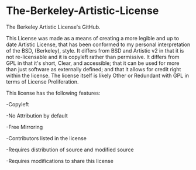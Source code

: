 # The-Berkeley-Artistic-License
The Berkeley Artistic License's GitHub.


This License was made as a means of creating a more legible and up to date Artistic License, that has been conformed to my personal interpretation of the BSD, (Berkeley), style. It differs from BSD and Artistic v2 in that it is not re-licensable and it is copyleft rather than permissive. It differs from GPL in that it's short, Clear, and accessible; that it can be used for more than just software as externally defined; and that it allows for credit right within the license. The license itself is likely Other or Redundant with GPL in terms of License Proliferation.

This license has the following features:

-Copyleft

-No Attribution by default

-Free Mirroring

-Contributors listed in the license

-Requires distribution of source and modified source

-Requires modifications to share this license
